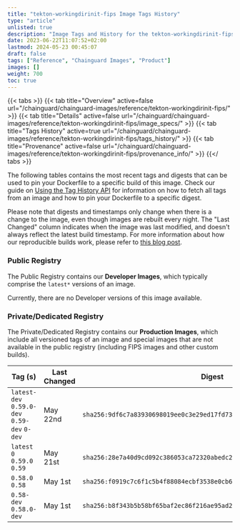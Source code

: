 ```yaml
---
title: "tekton-workingdirinit-fips Image Tags History"
type: "article"
unlisted: true
description: "Image Tags and History for the tekton-workingdirinit-fips Chainguard Image"
date: 2023-06-22T11:07:52+02:00
lastmod: 2024-05-23 00:45:07
draft: false
tags: ["Reference", "Chainguard Images", "Product"]
images: []
weight: 700
toc: true
---
```


{{< tabs >}}
{{< tab title="Overview" active=false url="/chainguard/chainguard-images/reference/tekton-workingdirinit-fips/" >}}
{{< tab title="Details" active=false url="/chainguard/chainguard-images/reference/tekton-workingdirinit-fips/image_specs/" >}}
{{< tab title="Tags History" active=true url="/chainguard/chainguard-images/reference/tekton-workingdirinit-fips/tags_history/" >}}
{{< tab title="Provenance" active=false url="/chainguard/chainguard-images/reference/tekton-workingdirinit-fips/provenance_info/" >}}
{{</ tabs >}}

The following tables contains the most recent tags and digests that can be used to pin your Dockerfile to a specific build of this image. Check our guide on [Using the Tag History API](/chainguard/chainguard-images/using-the-tag-history-api/) for information on how to fetch all tags from an image and how to pin your Dockerfile to a specific digest.

Please note that digests and timestamps only change when there is a change to the image, even though images are rebuilt every night. The "Last Changed" column indicates when the image was last modified, and doesn't always reflect the latest build timestamp. For more information about how our reproducible builds work, please refer to [this blog post](https://www.chainguard.dev/unchained/reproducing-chainguards-reproducible-image-builds).

### Public Registry
The Public Registry contains our **Developer Images**, which typically comprise the `latest*` versions of an image.

Currently, there are no Developer versions of this image available.

### Private/Dedicated Registry
The Private/Dedicated Registry contains our **Production Images**, which include all versioned tags of an image and special images that are not available in the public registry (including FIPS images and other custom builds).

| Tag (s)                                       | Last Changed | Digest                                                                    |
|-----------------------------------------------|--------------|---------------------------------------------------------------------------|
|  `latest-dev` `0.59.0-dev` `0.59-dev` `0-dev` | May 22nd     | `sha256:9df6c7a83930698019ee0c3e29ed17fd7304886eb24423cb6f0355deb1318208` |
|  `latest` `0` `0.59.0` `0.59`                 | May 21st     | `sha256:28e7a40d9cd092c386053ca72320abedc2834cae5feab168dc952b13d86ff689` |
|  `0.58.0` `0.58`                              | May 1st      | `sha256:f0919c7c6f1c5b4f88084ecbf3538e0cb66c2f78949d7879b4addde25528ebab` |
|  `0.58-dev` `0.58.0-dev`                      | May 1st      | `sha256:b8f343b5b58bf65baf2ec86f216ae95ad2f6e46fda018247c7250f57069ac575` |

